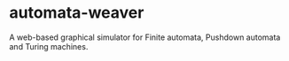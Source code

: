 # automata-weaver
A web-based graphical simulator for Finite automata, Pushdown automata and Turing machines.
